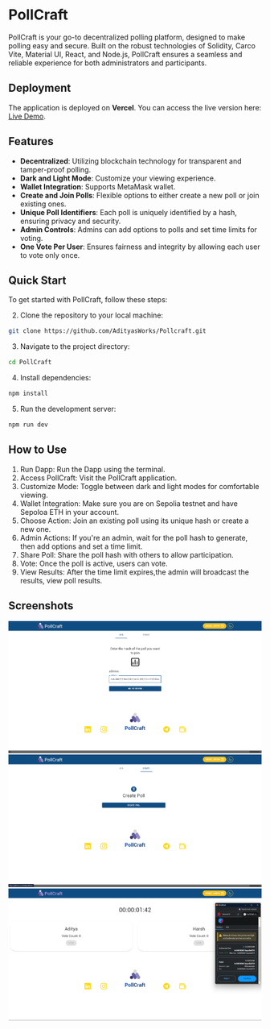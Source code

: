# PollCraft

PollCraft is your go-to decentralized polling platform, designed to make polling easy and secure. Built on the robust technologies of Solidity, Carco Vite, Material UI, React, and Node.js, PollCraft ensures a seamless and reliable experience for both administrators and participants.

## Deployment
The application is deployed on **Vercel**. You can access the live version here: [Live Demo](http://poll-craft.vercel.app).

## Features

- **Decentralized**: Utilizing blockchain technology for transparent and tamper-proof polling.
- **Dark and Light Mode**: Customize your viewing experience.
- **Wallet Integration**: Supports MetaMask wallet.
- **Create and Join Polls**: Flexible options to either create a new poll or join existing ones.
- **Unique Poll Identifiers**: Each poll is uniquely identified by a hash, ensuring privacy and security.
- **Admin Controls**: Admins can add options to polls and set time limits for voting.
- **One Vote Per User**: Ensures fairness and integrity by allowing each user to vote only once.

## Quick Start

To get started with PollCraft, follow these steps:

2. Clone the repository to your local machine:

```bash
git clone https://github.com/AdityasWorks/Pollcraft.git
```
3. Navigate to the project directory:
```bash
cd PollCraft
```
4. Install dependencies:
```bash
npm install
```
5. Run the development server:
```bash
npm run dev
```
## How to Use
1. Run Dapp: Run the Dapp using the terminal.
2. Access PollCraft: Visit the PollCraft application.
3. Customize Mode: Toggle between dark and light modes for comfortable viewing.
4. Wallet Integration: Make sure you are on Sepolia testnet and have Sepoloa ETH in your account.
5. Choose Action: Join an existing poll using its unique hash or create a new one.
6. Admin Actions: If you're an admin, wait for the poll hash to generate, then add options and set a time limit.
7. Share Poll: Share the poll hash with others to allow participation.
8. Vote: Once the poll is active, users can vote.
9. View Results: After the time limit expires,the admin will broadcast the results, view poll results.

## Screenshots

![Projectimg1](https://github.com/AdityasWorks/Pollcraft/blob/master/Screenshots/Screenshot%202024-04-30%20063520.png?raw=true)
![Projectimg2](https://github.com/AdityasWorks/Pollcraft/blob/master/Screenshots/Screenshot%202024-04-30%20063533.png?raw=true)
![Projectimg3](https://github.com/AdityasWorks/Pollcraft/blob/master/Screenshots/Screenshot%202024-04-30%20063929.png?raw=true)
